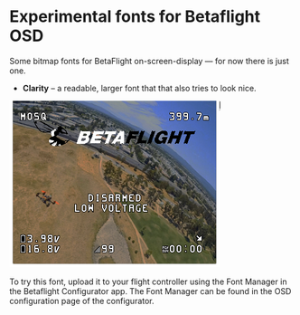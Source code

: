 # Experimental fonts for Betaflight OSD   
Some bitmap fonts for BetaFlight on-screen-display &mdash; for now there is just one.

  * **Clarity** – a readable, larger font that that also tries to look nice.

![Screenshot](screenshot.png)

To try this font, upload it to your flight controller using the Font Manager in the Betaflight Configurator app. The Font Manager can be found in the OSD configuration page of the configurator.
